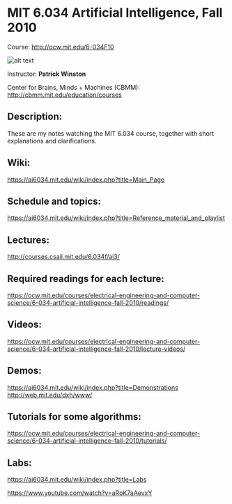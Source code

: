 # MIT 6.034 Artificial Intelligence, Fall 2010
Course: http://ocw.mit.edu/6-034F10

![alt text](https://ai6034.mit.edu/wiki/images/Phw3.jpg "Patrick Winston")

Instructor: **Patrick Winston**

Center for Brains, Minds + Machines (CBMM): http://cbmm.mit.edu/education/courses

## Description:
These are my notes watching the MIT 6.034 course, together with short explanations and clarifications.

## Wiki:
https://ai6034.mit.edu/wiki/index.php?title=Main_Page

## Schedule and topics:
https://ai6034.mit.edu/wiki/index.php?title=Reference_material_and_playlist

## Lectures:
http://courses.csail.mit.edu/6.034f/ai3/

## Required readings for each lecture:
https://ocw.mit.edu/courses/electrical-engineering-and-computer-science/6-034-artificial-intelligence-fall-2010/readings/

## Videos:
https://ocw.mit.edu/courses/electrical-engineering-and-computer-science/6-034-artificial-intelligence-fall-2010/lecture-videos/

## Demos:
https://ai6034.mit.edu/wiki/index.php?title=Demonstrations
http://web.mit.edu/dxh/www/

## Tutorials for some algorithms:
https://ocw.mit.edu/courses/electrical-engineering-and-computer-science/6-034-artificial-intelligence-fall-2010/tutorials/

## Labs:
https://ai6034.mit.edu/wiki/index.php?title=Labs

https://www.youtube.com/watch?v=aRoK7aAevxY
